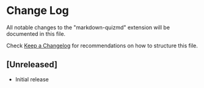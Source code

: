 # Change Log

All notable changes to the "markdown-quizmd" extension will be documented in this file.

Check [Keep a Changelog](http://keepachangelog.com/) for recommendations on how to structure this file.

## [Unreleased]

- Initial release